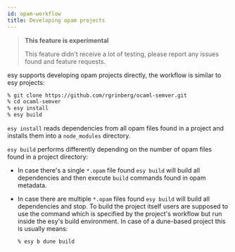 ```yaml
---
id: opam-workflow
title: Developing opam projects
---
```


> **This feature is experimental**
>
> This feature didn't receive a lot of testing, please report any issues found
> and feature requests.

esy supports developing opam projects directly, the workflow is similar to esy
projects:

```bash
% git clone https://github.com/rgrinberg/ocaml-semver.git
% cd ocaml-semver
% esy install
% esy build
```

`esy install` reads dependencies from all opam files found in a project and
installs them into a `node_modules` directory.

`esy build` performs differently depending on the number of opam files
found in a project directory:

- In case there's a single `*.opam` file found `esy build` will build all
  dependencies and then execute `build` commands found in opam metadata.

- In case there are multiple `*.opam` files found `esy build` will build all
  dependencies and stop. To build the project itself users are supposed to use the
  command which is specified by the project's workflow but run inside the esy's
  build environment. In case of a dune-based project this is usually means:

  ```bash
  % esy b dune build
  ```
